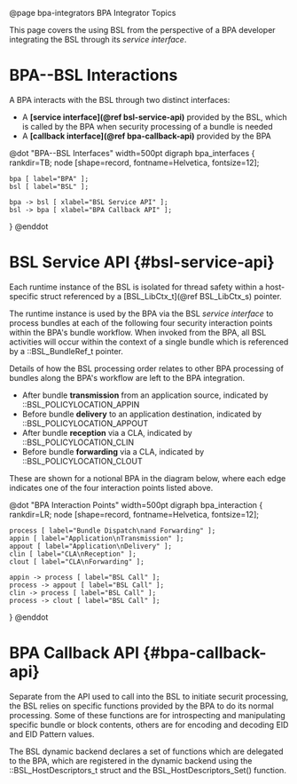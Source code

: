 @page bpa-integrators BPA Integrator Topics
<!--
Copyright (c) 2025 The Johns Hopkins University Applied Physics
Laboratory LLC.

This file is part of the Bundle Protocol Security Library (BSL).

Licensed under the Apache License, Version 2.0 (the "License");
you may not use this file except in compliance with the License.
You may obtain a copy of the License at
    http://www.apache.org/licenses/LICENSE-2.0
Unless required by applicable law or agreed to in writing, software
distributed under the License is distributed on an "AS IS" BASIS,
WITHOUT WARRANTIES OR CONDITIONS OF ANY KIND, either express or implied.
See the License for the specific language governing permissions and
limitations under the License.

This work was performed for the Jet Propulsion Laboratory, California
Institute of Technology, sponsored by the United States Government under
the prime contract 80NM0018D0004 between the Caltech and NASA under
subcontract 1700763.
-->

This page covers the using BSL from the perspective of a BPA developer integrating the BSL through its _service interface_.

# BPA--BSL Interactions

A BPA interacts with the BSL through two distinct interfaces:

 * A **[service interface](@ref bsl-service-api)** provided by the BSL, which is called by the BPA when security processing of a bundle is needed
 * A **[callback interface](@ref bpa-callback-api)** provided by the BPA

@dot "BPA--BSL Interfaces" width=500pt
digraph bpa_interfaces {
    rankdir=TB;
    node [shape=record, fontname=Helvetica, fontsize=12];

    bpa [ label="BPA" ];
    bsl [ label="BSL" ];

    bpa -> bsl [ xlabel="BSL Service API" ];
    bsl -> bpa [ xlabel="BPA Callback API" ];
}
@enddot

# BSL Service API {#bsl-service-api}

Each runtime instance of the BSL is isolated for thread safety within a host-specific struct referenced by a [BSL_LibCtx_t](@ref BSL_LibCtx_s) pointer.

The runtime instance is used by the BPA via the BSL _service interface_ to process bundles at each of the following four security interaction points within the BPA's bundle workflow.
When invoked from the BPA, all BSL activities will occur within the context of a single bundle which is referenced by a ::BSL_BundleRef_t pointer.

Details of how the BSL processing order relates to other BPA processing of bundles along the BPA's workflow are left to the BPA integration.

* After bundle **transmission** from an application source, indicated by ::BSL_POLICYLOCATION_APPIN
* Before bundle **delivery** to an application destination, indicated by ::BSL_POLICYLOCATION_APPOUT
* After bundle **reception** via a CLA, indicated by ::BSL_POLICYLOCATION_CLIN
* Before bundle **forwarding** via a CLA, indicated by ::BSL_POLICYLOCATION_CLOUT

These are shown for a notional BPA in the diagram below, where each edge indicates one of the four interaction points listed above.

@dot "BPA Interaction Points" width=500pt
digraph bpa_interaction {
    rankdir=LR;
    node [shape=record, fontname=Helvetica, fontsize=12];

    process [ label="Bundle Dispatch\nand Forwarding" ];
    appin [ label="Application\nTransmission" ];
    appout [ label="Application\nDelivery" ];
    clin [ label="CLA\nReception" ];
    clout [ label="CLA\nForwarding" ];

    appin -> process [ label="BSL Call" ];
    process -> appout [ label="BSL Call" ];
    clin -> process [ label="BSL Call" ];
    process -> clout [ label="BSL Call" ];
}
@enddot

# BPA Callback API {#bpa-callback-api}

Separate from the API used to call into the BSL to initiate securit processing, the BSL relies on specific functions provided by the BPA to do its normal processing.
Some of these functions are for introspecting and manipulating specific bundle or block contents, others are for encoding and decoding EID and EID Pattern values.

The BSL dynamic backend declares a set of functions which are delegated to the BPA, which are registered in the dynamic backend using the ::BSL_HostDescriptors_t struct and the BSL_HostDescriptors_Set() function.
